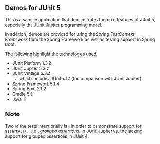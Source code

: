 ## Demos for JUnit 5

This is a sample application that demonstrates the core features of JUnit 5, especially the JUnit Jupiter programming model.

In addition, demos are provided for using the _Spring TestContext Framework_ from the Spring Framework as well as testing support in Spring Boot.

The following highlight the technologies used.

* JUnit Platform 1.3.2
* JUnit Jupiter 5.3.2
* JUnit Vintage 5.3.2
  * which includes JUnit 4.12 (for comparison with JUnit Jupiter)
* Spring Framework 5.1.4
* Spring Boot 2.1.2
* Gradle 5.2
* Java 11

## Note

Two of the tests intentionally fail in order to demonstrate support for `assertAll()` (i.e., _grouped assertions_) in JUnit Jupiter vs. the lacking support for grouped assertions in JUnit 4.
